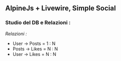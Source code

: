 ## AlpineJs + Livewire, Simple Social

### Studio del DB e Relazioni :

<i>Relazioni : </i>

-   User -> Posts = 1 : N
-   Posts -> Likes = N : N
-   User -> Likes = N : N
